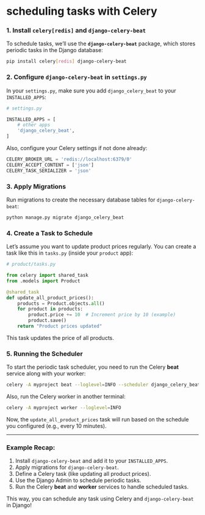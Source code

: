# scheduling tasks with Celery

### **1. Install `celery[redis]` and `django-celery-beat`**

To schedule tasks, we’ll use the **`django-celery-beat`** package, which stores periodic tasks in the Django database:

```bash
pip install celery[redis] django-celery-beat
```

### **2. Configure `django-celery-beat` in `settings.py`**

In your `settings.py`, make sure you add `django_celery_beat` to your `INSTALLED_APPS`:

```python
# settings.py

INSTALLED_APPS = [
    # other apps
    'django_celery_beat',
]
```

Also, configure your Celery settings if not done already:

```python
CELERY_BROKER_URL = 'redis://localhost:6379/0'
CELERY_ACCEPT_CONTENT = ['json']
CELERY_TASK_SERIALIZER = 'json'
```

### **3. Apply Migrations**

Run migrations to create the necessary database tables for `django-celery-beat`:

```bash
python manage.py migrate django_celery_beat
```

### **4. Create a Task to Schedule**

Let’s assume you want to update product prices regularly. You can create a task like this in `tasks.py` (inside your `product` app):

```python
# product/tasks.py

from celery import shared_task
from .models import Product

@shared_task
def update_all_product_prices():
    products = Product.objects.all()
    for product in products:
        product.price += 10  # Increment price by 10 (example)
        product.save()
    return "Product prices updated"
```

This task updates the price of all products.

### **5. Running the Scheduler**

To start the periodic task scheduler, you need to run the Celery **beat** service along with your worker:

```bash
celery -A myproject beat --loglevel=INFO --scheduler django_celery_beat.schedulers:DatabaseScheduler
```

Also, run the Celery worker in another terminal:

```bash
celery -A myproject worker --loglevel=INFO
```

Now, the `update_all_product_prices` task will run based on the schedule you configured (e.g., every 10 minutes).

---

### **Example Recap:**

1. Install `django-celery-beat` and add it to your `INSTALLED_APPS`.
2. Apply migrations for `django-celery-beat`.
3. Define a Celery task (like updating all product prices).
4. Use the Django Admin to schedule periodic tasks.
5. Run the Celery **beat** and **worker** services to handle scheduled tasks.

This way, you can schedule any task using Celery and `django-celery-beat` in Django!
